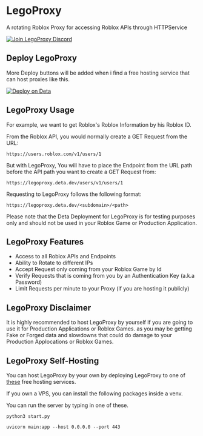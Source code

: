 # LegoProxy
A rotating Roblox Proxy for accessing Roblox APIs through HTTPService

[![Join LegoProxy Discord](https://cdn.discordapp.com/attachments/1056074242325741578/1056131769977544735/image.png)](https://discord.gg/SnmVQ4NSTz)

## Deploy LegoProxy
More Deploy buttons will be added when i find a free hosting service that can host proxies like this.

[![Deploy on Deta](https://button.deta.dev/1/svg)](https://go.deta.dev/deploy?repo=https://github.com/PyTsun/LegoProxy)

## LegoProxy Usage
For example, we want to get Roblox's Roblox Information by his Roblox ID.

From the Roblox API, you would normally create a GET Request from the URL:
```
https://users.roblox.com/v1/users/1
```

But with LegoProxy, You will have to place the Endpoint from the URL path before the API path you want to create a GET Request from:
```
https://legoproxy.deta.dev/users/v1/users/1
```

Requesting to LegoProxy follows the following format:
```
https://legoproxy.deta.dev/<subdomain>/<path>
```

Please note that the Deta Deployment for LegoProxy is for testing purposes only and should not be used in your Roblox Game or Production Application.

## LegoProxy Features
- Access to all Roblox APIs and Endpoints
- Ability to Rotate to different IPs
- Accept Request only coming from your Roblox Game by Id
- Verify Requests that is coming from you by an Authentication Key (a.k.a Password)
- Limit Requests per minute to your Proxy (if you are hosting it publicly)

## LegoProxy Disclaimer
It is highly recommended to host LegoProxy by yourself if you are going to use it for Production Applications or Roblox Games. as you may be getting Fake or Forged data and slowdowns that could do damage to your Production Applocations or Roblox Games.

## LegoProxy Self-Hosting
You can host LegoProxy by your own by deploying LegoProxy to one of [these](https://github.com/PyTsun/LegoProxy/blob/main/README.md#deploy-legoproxy) free hosting services.

If you own a VPS, you can install the following packages inside a venv.

You can run the server by typing in one of these.
```
python3 start.py
```

```
uvicorn main:app --host 0.0.0.0 --port 443
```
